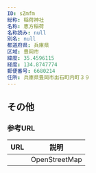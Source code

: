 ```yaml
---
ID: sZmfm
総称: 稲荷神社
名称: 恵方稲荷
名称読み: null
別名: null
都道府県: 兵庫県
区域: 豊岡市
緯度: 35.4596115
経度: 134.8747774
郵便番号: 6680214
住所: 兵庫県豊岡市出石町内町３９
---
```


## その他

### 参考URL

| URL | 説明          |
| --- | ------------- |
|     | OpenStreetMap |

